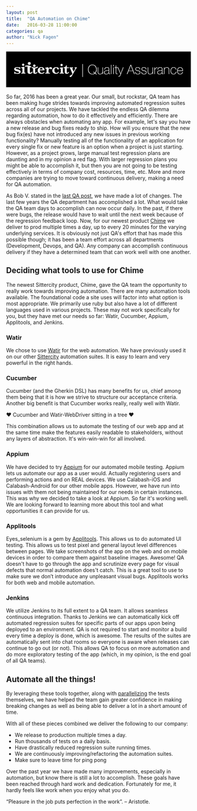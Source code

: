 ```yaml
---
layout: post
title:  "QA Automation on Chime"
date:   2016-03-28 11:00:00
categories: qa
author: "Nick Fagen"
---
```

![Sittercity QA](/assets/sittercity_qa_logo.png)

So far, 2016 has been a great year. Our small, but rockstar, QA team has been making huge strides towards improving automated regression suites across all of our projects. We have tackled the endless QA dilemma regarding automation, how to do it effectively and efficiently. There are always obstacles when automating any app. For example, let's say you have a new release and bug fixes ready to ship. How will you ensure that the new bug fix(es) have not introduced any new issues in previous working functionality? Manually testing all of the functionality of an application for every single fix or new feature is an option when a project is just starting.  However, as a project grows, large manual test regression plans are daunting and in my opinion a red flag. With larger regression plans you might be able to accomplish it, but then you are not going to be testing effectively in terms of company cost, resources, time, etc. More and more companies are trying to move toward continuous delivery, making a need for QA automation.

As Bob V. stated in the [last QA post](http://tech.sittercity.io/articles/2015/06/24/sittercity-quality-assurance), we have made a lot of changes. The last few years the QA department has accomplished a lot. What would take the QA team days to accomplish can now occur daily. In the past, if there were bugs, the release would have to wait until the next week because of the regression feedback loop. Now, for our newest product [Chime](https://hellochime.com) we deliver to prod multiple times a day, up to every 20 minutes for the varying underlying services. It is obviously not just QA's effort that has made this possible though; it has been a team effort across all departments (Development, Devops, and QA). Any company can accomplish continuous delivery if they have a determined team that can work well with one another.

## Deciding what tools to use for Chime

The newest Sittercity product, Chime, gave the QA team the opportunity to really work towards improving automation. There are many automation tools available. The foundational code a site uses will factor into what option is most appropriate. We primarily use ruby but also have a lot of different languages used in various projects. These may not work specifically for you, but they have met our needs so far: Watir, Cucumber, Appium, Applitools, and Jenkins.

### Watir

We chose to use [Watir](http://watir.com/) for the web automation. We have previously used it on our other [Sittercity](https://www.sittercity.com/) automation suites. It is easy to learn and very powerful in the right hands.

### Cucumber
Cucumber (and the Gherkin DSL) has many benefits for us, chief among them being that it is how we strive to structure our acceptance criteria. Another big benefit is that Cucumber works really, really well with Watir.

♥ Cucumber and Watir-WebDriver sitting in a tree ♥  

This combination allows us to automate the testing of our web app and at the same time make the features easily readable to stakeholders, without any layers of abstraction. It's win-win-win for all involved.

### Appium
We have decided to try [Appium](http://www.appium.com) for our automated mobile testing. Appium lets us automate our app as a user would. Actually registering users and performing actions and on REAL devices. We use Calabash-iOS and Calabash-Android for our other mobile apps. However, we have run into issues with them not being maintained for our needs in certain instances. This was why we decided to take a look at Appium. So far it's working well. We are looking forward to learning more about this tool and what opportunities it can provide for us.

### Applitools

Eyes_selenium is a gem by [Applitools](https://applitools.com/). This allows us to do automated UI testing. This allows us to test pixel and general layout level differences between pages. We take screenshots of the app on the web and on mobile devices in order to compare them against baseline images. Awesome! QA doesn't have to go through the app and scrutinize every page for visual defects that normal automation does't catch. This is a great tool to use to make sure we don’t introduce any unpleasant visual bugs. Applitools works for both  web and mobile automation.

### Jenkins

We utilize Jenkins to its full extent to a QA team. It allows seamless continuous integration. Thanks to Jenkins we can automatically kick off automated regression suites for specific parts of our apps upon being deployed to an environment. QA is not required to start and monitor a build every time a deploy is done, which is awesome. The results of the suites are automatically sent into chat rooms so everyone is aware when releases can continue to go out (or not). This allows QA to focus on more automation and do more exploratory testing of the app (which, in my opinion, is the end goal of all QA teams).

## Automate all the things!

By leveraging these tools together, along with [parallelizing](https://github.com/grosser/parallel_tests) the tests themselves, we have helped the team gain greater confidence in making breaking changes as well as being able to deliver a lot in a short amount of time.

With all of these pieces combined we deliver the following to our company:

* We release to production multiple times a day.
* Run thousands of tests on a daily basis.
* Have drastically reduced regression suite running times.
* We are continuously improving/refactoring the automation suites.
* Make sure to leave time for ping pong

Over the past year we have made many improvements, especially in automation, but know there is still a lot to accomplish. These goals have been reached through hard work and dedication.  Fortunately for me, it hardly feels like work when you enjoy what you do.

“Pleasure in the job puts perfection in the work”. – Aristotle.
